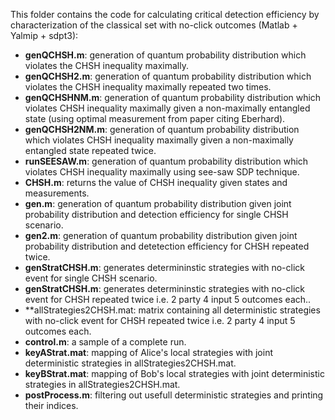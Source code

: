 This folder contains the code for calculating critical detection efficiency by characterization of the classical set with no-click outcomes (Matlab + Yalmip + sdpt3):
- **genQCHSH.m**: generation of quantum probability distribution which violates the CHSH inequality maximally.
- **genQCHSH2.m**: generation of quantum probability distribution which violates the CHSH inequality maximally repeated two times.
- **genQCHSHNM.m**: generation of quantum probability distribution which violates CHSH inequality maximally given a non-maximally entangled state (using optimal measurement from paper citing Eberhard).
- **genQCHSH2NM.m**: generation of quantum probability distribution which violates CHSH inequality maximally given a non-maximally entangled state repeated twice.
- **runSEESAW.m**: generation of quantum probability distribution which violates CHSH inequality maximally using see-saw SDP technique.
- **CHSH.m**: returns the value of CHSH inequality given states and measurements.
- **gen.m**: generation of quantum probability distribution given joint probability distribution and detection efficiency for single CHSH scenario.
- **gen2.m**: generation of quantum probability distribution given joint probability distribution and detetection efficiency for CHSH repeated twice.
- **genStratCHSH.m**: generates determininstic strategies with no-click event for single CHSH scenario.
- **genStratCHSH.m**: generates determininstic strategies with no-click event for CHSH repeated twice i.e. 2 party 4 input 5 outcomes each..
- **allStrategies2CHSH.mat: matrix containing all deterministic strategies with no-click event for CHSH repeated twice i.e. 2 party 4 input 5 outcomes each.
- **control.m**: a sample of a complete run.
- **keyAStrat.mat**: mapping of Alice's local strategies with joint deterministic strategies in allStrategies2CHSH.mat.
- **keyBStrat.mat**: mapping of Bob's local strategies with joint deterministic strategies in allStrategies2CHSH.mat.
- **postProcess.m**: filtering out usefull deterministic strategies and printing their indices. 


